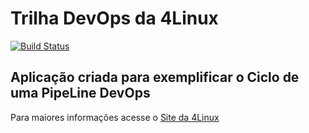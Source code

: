 # Trilha DevOps da 4Linux

<!-- Altere a Flag abaixo com sua URL do Travis -->
[![Build Status](https://travis-ci.org/ltadeurocha/DevOpsLab-HelloWorld.svg?branch=master)](https://travis-ci.org/ltadeurocha/DevOpsLab-HelloWorld)

## Aplicação criada para exemplificar o Ciclo de uma PipeLine DevOps


Para maiores informações acesse o [Site da 4Linux](https://www.4linux.com.br/cursos/devops)
